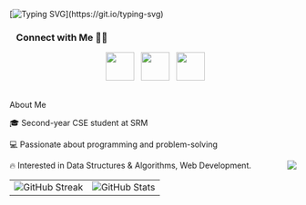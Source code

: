 
[![Typing SVG](https://readme-typing-svg.demolab.com?font=roboto&pause=1000&color=F78A8A&width=435&lines=Hi+there+%F0%9F%91%8B%F0%9F%8F%BB%2C+I'm+GOPI+!)](https://git.io/typing-svg)

<h3 align="left"> &nbsp;&nbsp; Connect with Me 🤝🏻&nbsp;&nbsp;</h3>


<p align="center"> 
&nbsp; <a href="https://www.instagram.com/_.gopi._.tejeshwar._/"target="_blank" rel="noopener noreferrer"><img src="https://img.icons8.com/plasticine/100/000000/instagram-new.png" width="50" /></a>  
&nbsp; <a href="https://www.linkedin.com/in/gopi-tejeshwar-reddy-3893662b9/in/" target="_blank" rel="noopener noreferrer"><img src="https://img.icons8.com/plasticine/100/000000/linkedin.png" width="50" /></a>
&nbsp; <a href="mailto:iamani23042006@gmail.com" target="_blank" rel="noopener noreferrer"><img src="https://img.icons8.com/plasticine/100/000000/gmail.png"  width="50" /></a>
</p>
<br>
About Me

🎓 Second-year CSE student at SRM

💻 Passionate about programming and problem-solving

🔥  Interested in Data Structures & Algorithms, Web Development.
                                <img align="right" src="https://visitor-badge.laobi.icu/badge?page_id=gopitejeshwarreddy.visitor-badge&left_text=Hello%20Visitors" />
                                
<div align="center">
  <table style="border-collapse: collapse;">
    <tr>
      <td>
        <img src="https://github-readme-streak-stats.herokuapp.com/?user=gopitejeshwarreddy&theme=dark&hide_border=false" alt="GitHub Streak" />
      </td>
      <td>
        <img src="https://github-readme-stats.vercel.app/api?username=gopitejeshwarreddy&show_icons=true&theme=dark" alt="GitHub Stats" />
      </td>
    </tr>
  </table>
</div>


